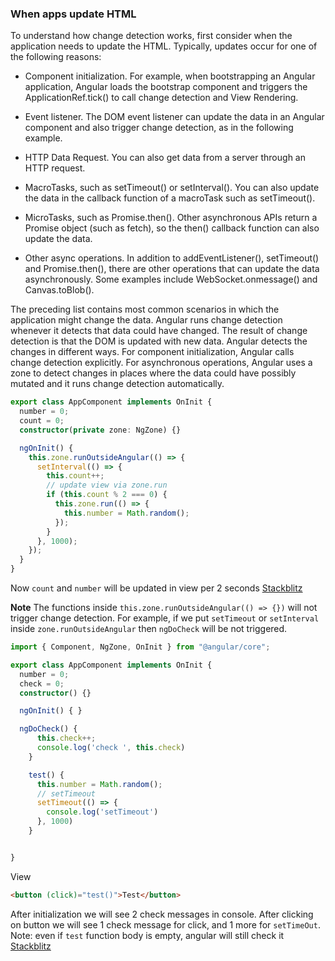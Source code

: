 ### When apps update HTML
To understand how change detection works, first consider when the application needs to update the HTML. Typically, 
updates occur for one of the following reasons:

- Component initialization. For example, when bootstrapping an Angular application, Angular
loads the bootstrap component and triggers the ApplicationRef.tick() to call change detection and View Rendering.

- Event listener. The DOM event listener can update the data in an Angular component and also trigger change detection, as in the following example.

- HTTP Data Request. You can also get data from a server through an HTTP request.
- MacroTasks, such as setTimeout() or setInterval(). You can also update the data in the callback function of a macroTask such as setTimeout(). 
- MicroTasks, such as Promise.then(). Other asynchronous APIs return a Promise object (such as fetch), so the then() callback function can also update the data.
- Other async operations. In addition to addEventListener(), setTimeout() and Promise.then(), there are other operations that can update the data asynchronously.
Some examples include WebSocket.onmessage() and Canvas.toBlob().

The preceding list contains most common scenarios in which the application might change the data. Angular runs change detection whenever
it detects that data could have changed. The result of change detection is that the DOM is updated with new data. Angular detects the changes in different ways. 
For component initialization, Angular calls change detection explicitly. For asynchronous operations, 
Angular uses a zone to detect changes in places where the data could have possibly mutated and it runs change detection automatically.

```typescript
export class AppComponent implements OnInit {
  number = 0;
  count = 0;
  constructor(private zone: NgZone) {}

  ngOnInit() {
    this.zone.runOutsideAngular(() => {
      setInterval(() => {
        this.count++;
        // update view via zone.run
        if (this.count % 2 === 0) {
          this.zone.run(() => {
            this.number = Math.random();
          });
        }
      }, 1000);
    });
  }
}
```
Now `count` and `number` will be updated in view per 2 seconds
[Stackblitz](https://stackblitz.com/edit/a-ngzone?file=src/app/app.component.ts)

**Note** The functions inside `this.zone.runOutsideAngular(() => {})` will not trigger change detection. For example, if we put `setTimeout` or `setInterval` inside `zone.runOutsideAngular` then `ngDoCheck` will be not triggered.

```typescript
import { Component, NgZone, OnInit } from "@angular/core";

export class AppComponent implements OnInit {
  number = 0;
  check = 0;
  constructor() {}

  ngOnInit() { }

  ngDoCheck() {
      this.check++;
      console.log('check ', this.check)
    }

    test() {
      this.number = Math.random();
      // setTimeout
      setTimeout(() => {
        console.log('setTimeout')
      }, 1000)
    }


}
```
View
```html
<button (click)="test()">Test</button>
```
After initialization we will see 2 check messages in console. After clicking on button we will see 1 check message for click, and 1 more for `setTimeOut`.
Note: even if `test` function body is empty, angular will still check it  
[Stackblitz](https://stackblitz.com/edit/a-ngzone-2?file=src/app/app.component.ts)
